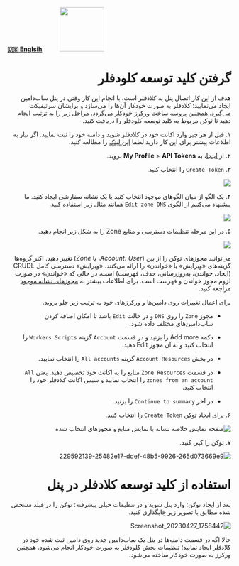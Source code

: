 [**🇺🇸 Englsih**](https://github.com/hiddify/hiddify-config/wiki/Get-Cloudflare-API)&nbsp;&nbsp;&nbsp;&nbsp;&nbsp;&nbsp;&nbsp;&nbsp;&nbsp;&nbsp;<a href="https://github.com/hiddify/hiddify-config/wiki/%D9%87%D9%85%D9%87-%D8%A2%D9%85%D9%88%D8%B2%D8%B4%E2%80%8C%D9%87%D8%A7-%D9%88-%D9%88%DB%8C%D8%AF%D8%A6%D9%88%D9%87%D8%A7"><img width="100" src="https://github.com/hiddify/hiddify-config/assets/125398461/3704cd84-eee6-4c45-abe7-3c02936bbebb" /></a>
<div dir="rtl">

# گرفتن کلید توسعه کلودفلر

هدف از این کار اتصال پنل به کلادفلر است. با انجام این کار وقتی در پنل ساب‌دامین ایجاد می‌نمایید؛ کلادفلر به صورت خودکار آن‌ها را می‌سازد و برایشان سرتیفیکت می‌گیرد. همچنین پروسه ساخت ورکرز خودکار می‌گردد. مراحل زیر را به ترتیب انجام دهید تا توکن مربوط به کلید توسعه کلودفلر را دریافت کنید.

۱. قبل از هر چیز وارد اکانت خود در کلادفلر شوید و دامنه خود را ثبت نمایید. اگر نیاز به اطلاعات بیشتر برای این کار دارید لطفا [این لینک](https://github.com/hiddify/hiddify-config/wiki/%D8%A7%D9%86%D9%88%D8%A7%D8%B9-%D8%AF%D8%A7%D9%85%D9%86%D9%87-%D9%88-%D9%86%D8%AD%D9%88%D9%87-%D8%AB%D8%A8%D8%AA-%E2%80%8C%D8%A2%D9%86%E2%80%8C%D9%87%D8%A7) را مطالعه کنید.

۲. از [اینجا](https://dash.cloudflare.com/profile/api-tokens/)، به **My Profile** > **API Tokens** بروید.
    
۳. `Create Token` را انتخاب کنید.

    
![](https://user-images.githubusercontent.com/125398461/234880340-5f1abcac-9f10-46eb-bb19-204546e3c453.png)


۴. یک الگو از میان الگوهای موجود انتخاب کنید یا یک نشانه سفارشی ایجاد کنید. ما پیشنهاد می‌کنیم از الگوی `Edit zone DNS` همانند مثال زیر استفاده کنید.

![](https://user-images.githubusercontent.com/125398461/234880943-80462114-58bd-48df-baef-2addfc740062.png)

    



۵.  در این مرحله تنظیمات دسترسی و منابع Zone را به شکل زیر انجام دهید.


![](https://user-images.githubusercontent.com/125398461/235046796-2ea8d0ed-4fe4-4060-ae55-683c9d2c0e7c.png)

<!--   
![صفحه نمای کلی الگوی رمز](https://user-images.githubusercontent.com/114227601/229591958-adc4e813-1e04-4de0-9bbb-29b94df4b4d9.png)
-->
می‌توانید مجوزهای توکن را از بین (_Account_، _User_، یا _Zone_) تغییر دهید. اکثر گروه‌ها گزینه‌های «ویرایش» یا «خواندن» را ارائه می‌کنند. «ویرایش» دسترسی کامل CRUDL (ایجاد، خواندن، به‌روزرسانی، حذف، فهرست) است، در حالی که «خواندن» در صورت لزوم مجوز خواندن و فهرست است. برای اطلاعات بیشتر به [مجوزهای نشانه موجود](/fundamentals/api/reference/permissions/) مراجعه کنید. 

برای اعمال تغییرات روی دامین‌ها و ورکرزهای خود به ترتیب زیر جلو بروید.

* مجوز `Zone` را روی `DNS` و در حالت `Edit` باشد تا امکان اضافه کردن ساب‌دامین‌های مختلف داده شود.

* دکمه Add more را بزنید و در قسمت `Account` گزینه `Workers Scripts` را انتخاب کنید و به آن مجوز Edit دهید.

* در بخش `Account Resources` گزینه `All accounts` را انتخاب نمایید.

* در قسمت `Zone Resources` منابع را به اکانت خود تخصیص دهید. یعنی `All zones from an account` را انتخاب نمایید و سپس اکانت کلادفلر خود را انتخاب کنید.

* در آخر `Continue to summary` را بزنید.
  
۶. برای ایجاد توکن `Create Token` را انتخاب کنید.

![صفحه نمایش خلاصه نشانه با نمایش منابع و مجوزهای انتخاب شده](https://user-images.githubusercontent.com/114227601/229592071-3faf93c3-b246-4a08-823b-4680a3a4cf5e.png)

    

    
۷. توکن را کپی کنید.

![229592139-25482e17-ddef-48b5-9926-265d073669e9](https://user-images.githubusercontent.com/125398461/234892482-293f7505-5c94-4564-b0d6-3337fd435e7c.png)


# استفاده از کلید توسعه کلادفلر در پنل

بعد از ایجاد توکن؛ وارد پنل شوید و در تنظیمات خیلی پیشرفته؛ توکن را در فیلد مشخص شده مطابق با تصویر زیر جایگذاری کنید.

![Screenshot_20230427_1758442](https://user-images.githubusercontent.com/125398461/234895891-9a0f71a5-86fd-423c-86a6-3c3acf50818e.png)

حالا اگه در قسمت دامنه‌ها در پنل یک ساب‌دامین جدید روی دامین ثبت شده خود در کلادفلر ایجاد نمایید؛ تنظیمات بخش کلودفلر به صورت خودکار انجام می‌شود. همچنین ورکرز به صورت خودکار ساخته می‌شود.

</div>
